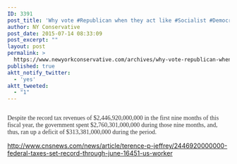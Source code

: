 ```yaml
---
ID: 3391
post_title: 'Why vote #Republican when they act like #Socialist #Democrats #MakeAmericaGreatAgain'
author: NY Conservative
post_date: 2015-07-14 08:33:09
post_excerpt: ""
layout: post
permalink: >
  https://www.newyorkconservative.com/archives/why-vote-republican-when-they-act-like-socialist-democrats-makeamericagreatagain/
published: true
aktt_notify_twitter:
  - 'yes'
aktt_tweeted:
  - "1"
---
```

<p><img src="http://www.newyorkconservative.com/wp-content/uploads/2015/07/071415_1232_WhyvoteRepu1.jpg" alt=""/>
	</p><p><span style="color:#333333; font-family:Times New Roman">Despite the record tax revenues of $2,446,920,000,000 in the first nine months of this fiscal year, the government spent $2,760,301,000,000 during those nine months, and, thus, ran up a deficit of $313,381,000,000 during the period.</span>
	</p><p><a href="http://www.cnsnews.com/news/article/terence-p-jeffrey/2446920000000-federal-taxes-set-record-through-june-16451-us-worker">http://www.cnsnews.com/news/article/terence-p-jeffrey/2446920000000-federal-taxes-set-record-through-june-16451-us-worker</a>
	</p>